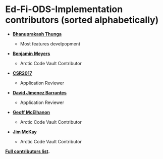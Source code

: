 ﻿Ed-Fi-ODS-Implementation contributors (sorted alphabetically)
============================================

* **[Bhanuprakash Thunga](https://github.com/Bhanuprakashthunga)**

  * Most features develpopment

* **[Benjamin Meyers](https://github.com/blmeyers)**

  * Arctic Code Vault Contributor

* **[CSR2017](https://github.com/CSR2017)**

  * Application Reviewer
 
* **[David Jimenez Barrantes](https://github.com/DavidJGapCR)**

  * Application Reviewer

* **[Geoff McElhanon](https://github.com/gmcelhanon)**

  * Arctic Code Vault Contributor

* **[Jim McKay](https://github.com/jamessmckay)**

  *  Arctic Code Vault Contributor

**[Full contributors list](https://github.com/Ed-Fi-Alliance-OSS/Ed-Fi-ODS-Implementation/graphs/contributors).**
